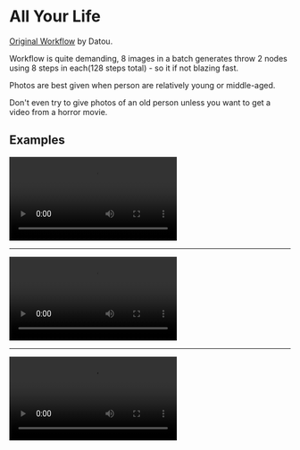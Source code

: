 # All Your Life

[Original Workflow](https://openart.ai/workflows/datou/all-your-life-ver-12/KdNc8OnmzTieGRBkGHks) by Datou.

Workflow is quite demanding, 8 images in a batch generates throw 2 nodes using 8 steps in each(128 steps total) - so it if not blazing fast.

Photos are best given when person are relatively young or middle-aged.

Don't even try to give photos of an old person unless you want to get a video from a horror movie.

## Examples

![Video](../FlowsResults/AllYourLife_1.mp4)

---

![Video](../FlowsResults/AllYourLife_2.mp4)

---

![Video](../FlowsResults/AllYourLife_3.mp4)
